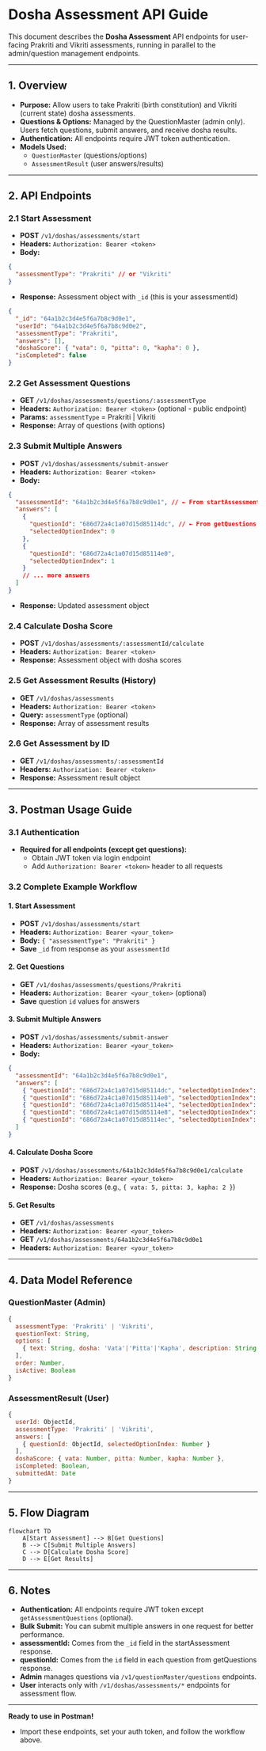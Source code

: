 # Dosha Assessment API Guide

This document describes the **Dosha Assessment** API endpoints for user-facing Prakriti and Vikriti assessments, running in parallel to the admin/question management endpoints.

---

## 1. Overview

- **Purpose:** Allow users to take Prakriti (birth constitution) and Vikriti (current state) dosha assessments.
- **Questions & Options:** Managed by the QuestionMaster (admin only). Users fetch questions, submit answers, and receive dosha results.
- **Authentication:** All endpoints require JWT token authentication.
- **Models Used:**
  - `QuestionMaster` (questions/options)
  - `AssessmentResult` (user answers/results)

---

## 2. API Endpoints

### 2.1 Start Assessment
- **POST** `/v1/doshas/assessments/start`
- **Headers:** `Authorization: Bearer <token>`
- **Body:**
```json
{
  "assessmentType": "Prakriti" // or "Vikriti"
}
```
- **Response:** Assessment object with `_id` (this is your assessmentId)
```json
{
  "_id": "64a1b2c3d4e5f6a7b8c9d0e1",
  "userId": "64a1b2c3d4e5f6a7b8c9d0e2",
  "assessmentType": "Prakriti",
  "answers": [],
  "doshaScore": { "vata": 0, "pitta": 0, "kapha": 0 },
  "isCompleted": false
}
```

### 2.2 Get Assessment Questions
- **GET** `/v1/doshas/assessments/questions/:assessmentType`
- **Headers:** `Authorization: Bearer <token>` (optional - public endpoint)
- **Params:** `assessmentType` = Prakriti | Vikriti
- **Response:** Array of questions (with options)

### 2.3 Submit Multiple Answers
- **POST** `/v1/doshas/assessments/submit-answer`
- **Headers:** `Authorization: Bearer <token>`
- **Body:**
```json
{
  "assessmentId": "64a1b2c3d4e5f6a7b8c9d0e1", // ← From startAssessment response
  "answers": [
    {
      "questionId": "686d72a4c1a07d15d85114dc", // ← From getQuestions response
      "selectedOptionIndex": 0
    },
    {
      "questionId": "686d72a4c1a07d15d85114e0",
      "selectedOptionIndex": 1
    }
    // ... more answers
  ]
}
```
- **Response:** Updated assessment object

### 2.4 Calculate Dosha Score
- **POST** `/v1/doshas/assessments/:assessmentId/calculate`
- **Headers:** `Authorization: Bearer <token>`
- **Response:** Assessment object with dosha scores

### 2.5 Get Assessment Results (History)
- **GET** `/v1/doshas/assessments`
- **Headers:** `Authorization: Bearer <token>`
- **Query:** `assessmentType` (optional)
- **Response:** Array of assessment results

### 2.6 Get Assessment by ID
- **GET** `/v1/doshas/assessments/:assessmentId`
- **Headers:** `Authorization: Bearer <token>`
- **Response:** Assessment result object

---

## 3. Postman Usage Guide

### 3.1 Authentication
- **Required for all endpoints (except get questions):**
  - Obtain JWT token via login endpoint
  - Add `Authorization: Bearer <token>` header to all requests

### 3.2 Complete Example Workflow

#### 1. Start Assessment
- **POST** `/v1/doshas/assessments/start`
- **Headers:** `Authorization: Bearer <your_token>`
- **Body:** `{ "assessmentType": "Prakriti" }`
- **Save** `_id` from response as your `assessmentId`

#### 2. Get Questions
- **GET** `/v1/doshas/assessments/questions/Prakriti`
- **Headers:** `Authorization: Bearer <your_token>` (optional)
- **Save** question `id` values for answers

#### 3. Submit Multiple Answers
- **POST** `/v1/doshas/assessments/submit-answer`
- **Headers:** `Authorization: Bearer <your_token>`
- **Body:**
```json
{
  "assessmentId": "64a1b2c3d4e5f6a7b8c9d0e1",
  "answers": [
    { "questionId": "686d72a4c1a07d15d85114dc", "selectedOptionIndex": 0 },
    { "questionId": "686d72a4c1a07d15d85114e0", "selectedOptionIndex": 1 },
    { "questionId": "686d72a4c1a07d15d85114e4", "selectedOptionIndex": 2 },
    { "questionId": "686d72a4c1a07d15d85114e8", "selectedOptionIndex": 0 },
    { "questionId": "686d72a4c1a07d15d85114ec", "selectedOptionIndex": 1 }
  ]
}
```

#### 4. Calculate Dosha Score
- **POST** `/v1/doshas/assessments/64a1b2c3d4e5f6a7b8c9d0e1/calculate`
- **Headers:** `Authorization: Bearer <your_token>`
- **Response:** Dosha scores (e.g., `{ vata: 5, pitta: 3, kapha: 2 }`)

#### 5. Get Results
- **GET** `/v1/doshas/assessments`
- **Headers:** `Authorization: Bearer <your_token>`
- **GET** `/v1/doshas/assessments/64a1b2c3d4e5f6a7b8c9d0e1`
- **Headers:** `Authorization: Bearer <your_token>`

---

## 4. Data Model Reference

### QuestionMaster (Admin)
```js
{
  assessmentType: 'Prakriti' | 'Vikriti',
  questionText: String,
  options: [
    { text: String, dosha: 'Vata'|'Pitta'|'Kapha', description: String }
  ],
  order: Number,
  isActive: Boolean
}
```

### AssessmentResult (User)
```js
{
  userId: ObjectId,
  assessmentType: 'Prakriti' | 'Vikriti',
  answers: [
    { questionId: ObjectId, selectedOptionIndex: Number }
  ],
  doshaScore: { vata: Number, pitta: Number, kapha: Number },
  isCompleted: Boolean,
  submittedAt: Date
}
```

---

## 5. Flow Diagram

```mermaid
flowchart TD
    A[Start Assessment] --> B[Get Questions]
    B --> C[Submit Multiple Answers]
    C --> D[Calculate Dosha Score]
    D --> E[Get Results]
```

---

## 6. Notes
- **Authentication:** All endpoints require JWT token except `getAssessmentQuestions` (optional).
- **Bulk Submit:** You can submit multiple answers in one request for better performance.
- **assessmentId:** Comes from the `_id` field in the startAssessment response.
- **questionId:** Comes from the `id` field in each question from getQuestions response.
- **Admin** manages questions via `/v1/questionMaster/questions` endpoints.
- **User** interacts only with `/v1/doshas/assessments/*` endpoints for assessment flow.

---

**Ready to use in Postman!**
- Import these endpoints, set your auth token, and follow the workflow above. 